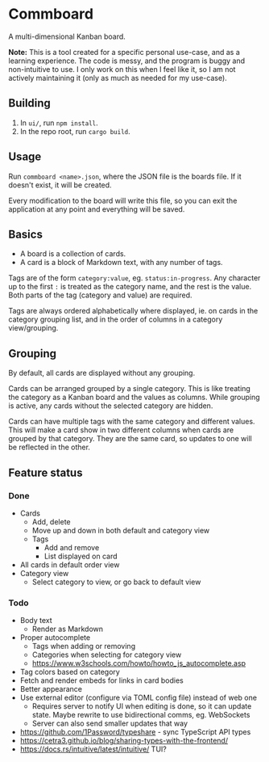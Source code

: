 # Commboard
A multi-dimensional Kanban board.

**Note:** This is a tool created for a specific personal use-case, and as a learning experience. The code is messy, and the program is buggy and non-intuitive to use. I only work on this when I feel like it, so I am not actively maintaining it (only as much as needed for my use-case).

## Building
1. In `ui/`, run `npm install`.
2. In the repo root, run `cargo build`.

## Usage
Run `commboard <name>.json`, where the JSON file is the boards file. If it doesn't exist, it will be created.

Every modification to the board will write this file, so you can exit the application at any point and everything will be saved.

## Basics
- A board is a collection of cards.
- A card is a block of Markdown text, with any number of tags.

Tags are of the form `category:value`, eg. `status:in-progress`. Any character up to the first `:` is treated as the category name, and the rest is the value. Both parts of the tag (category and value) are required.

Tags are always ordered alphabetically where displayed, ie. on cards in the category grouping list, and in the order of columns in a category view/grouping.

## Grouping
By default, all cards are displayed without any grouping.

Cards can be arranged grouped by a single category. This is like treating the category as a Kanban board and the values as columns. While grouping is active, any cards without the selected category are hidden.

Cards can have multiple tags with the same category and different values. This will make a card show in two different columns when cards are grouped by that category. They are the same card, so updates to one will be reflected in the other.

## Feature status
### Done
- Cards
    - Add, delete
    - Move up and down in both default and category view
    - Tags
        - Add and remove
        - List displayed on card
- All cards in default order view
- Category view
    - Select category to view, or go back to default view

### Todo
- Body text
    - Render as Markdown
- Proper autocomplete
    - Tags when adding or removing
    - Categories when selecting for category view
    - https://www.w3schools.com/howto/howto_js_autocomplete.asp
- Tag colors based on category
- Fetch and render embeds for links in card bodies
- Better appearance
- Use external editor (configure via TOML config file) instead of web one
    - Requires server to notify UI when editing is done, so it can update state. Maybe rewrite to use bidirectional comms, eg. WebSockets
    - Server can also send smaller updates that way
- https://github.com/1Password/typeshare - sync TypeScript API types
- https://cetra3.github.io/blog/sharing-types-with-the-frontend/
- https://docs.rs/intuitive/latest/intuitive/ TUI?
